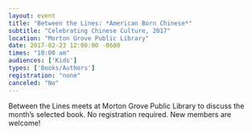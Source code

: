 ```yaml
---
layout: event
title: "Between the Lines: *American Born Chinese*"
subtitle: "Celebrating Chinese Culture, 2017"
location: "Morton Grove Public Library"
date: 2017-02-23 12:00:00 -0600
times: "10:00 am"
audiences: ['Kids']
types: ['Books/Authors']
registration: "none"
canceled: "No"
---
```

Between the Lines meets at Morton Grove Public Library to discuss the month’s selected book. No registration required. New members are welcome!
